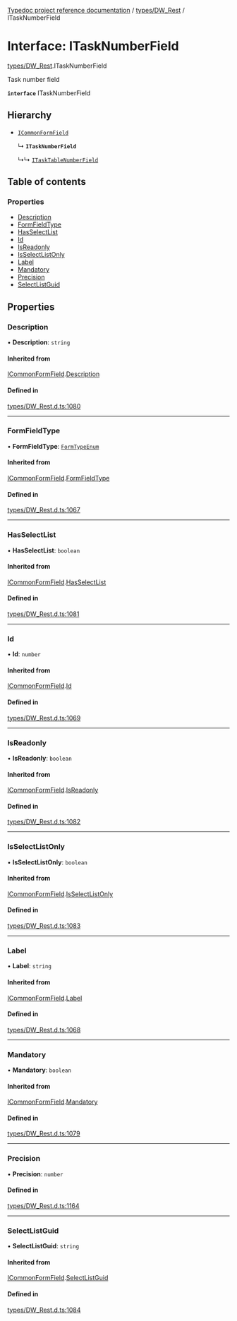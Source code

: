 [Typedoc project reference documentation](../README.md) / [types/DW_Rest](../modules/types_dw_rest.md) / ITaskNumberField

# Interface: ITaskNumberField

[types/DW_Rest](../modules/types_dw_rest.md).ITaskNumberField

Task number field

**`interface`** ITaskNumberField

## Hierarchy

- [`ICommonFormField`](types_dw_rest.icommonformfield.md)

  ↳ **`ITaskNumberField`**

  ↳↳ [`ITaskTableNumberField`](types_dw_rest.itasktablenumberfield.md)

## Table of contents

### Properties

- [Description](types_dw_rest.itasknumberfield.md#description)
- [FormFieldType](types_dw_rest.itasknumberfield.md#formfieldtype)
- [HasSelectList](types_dw_rest.itasknumberfield.md#hasselectlist)
- [Id](types_dw_rest.itasknumberfield.md#id)
- [IsReadonly](types_dw_rest.itasknumberfield.md#isreadonly)
- [IsSelectListOnly](types_dw_rest.itasknumberfield.md#isselectlistonly)
- [Label](types_dw_rest.itasknumberfield.md#label)
- [Mandatory](types_dw_rest.itasknumberfield.md#mandatory)
- [Precision](types_dw_rest.itasknumberfield.md#precision)
- [SelectListGuid](types_dw_rest.itasknumberfield.md#selectlistguid)

## Properties

### Description

• **Description**: `string`

#### Inherited from

[ICommonFormField](types_dw_rest.icommonformfield.md).[Description](types_dw_rest.icommonformfield.md#description)

#### Defined in

[types/DW_Rest.d.ts:1080](https://github.com/DocuWare/REST-Sample-TS/blob/828b3d4/src/types/DW_Rest.d.ts#L1080)

___

### FormFieldType

• **FormFieldType**: [`FormTypeEnum`](../enums/types_dw_rest.formtypeenum.md)

#### Inherited from

[ICommonFormField](types_dw_rest.icommonformfield.md).[FormFieldType](types_dw_rest.icommonformfield.md#formfieldtype)

#### Defined in

[types/DW_Rest.d.ts:1067](https://github.com/DocuWare/REST-Sample-TS/blob/828b3d4/src/types/DW_Rest.d.ts#L1067)

___

### HasSelectList

• **HasSelectList**: `boolean`

#### Inherited from

[ICommonFormField](types_dw_rest.icommonformfield.md).[HasSelectList](types_dw_rest.icommonformfield.md#hasselectlist)

#### Defined in

[types/DW_Rest.d.ts:1081](https://github.com/DocuWare/REST-Sample-TS/blob/828b3d4/src/types/DW_Rest.d.ts#L1081)

___

### Id

• **Id**: `number`

#### Inherited from

[ICommonFormField](types_dw_rest.icommonformfield.md).[Id](types_dw_rest.icommonformfield.md#id)

#### Defined in

[types/DW_Rest.d.ts:1069](https://github.com/DocuWare/REST-Sample-TS/blob/828b3d4/src/types/DW_Rest.d.ts#L1069)

___

### IsReadonly

• **IsReadonly**: `boolean`

#### Inherited from

[ICommonFormField](types_dw_rest.icommonformfield.md).[IsReadonly](types_dw_rest.icommonformfield.md#isreadonly)

#### Defined in

[types/DW_Rest.d.ts:1082](https://github.com/DocuWare/REST-Sample-TS/blob/828b3d4/src/types/DW_Rest.d.ts#L1082)

___

### IsSelectListOnly

• **IsSelectListOnly**: `boolean`

#### Inherited from

[ICommonFormField](types_dw_rest.icommonformfield.md).[IsSelectListOnly](types_dw_rest.icommonformfield.md#isselectlistonly)

#### Defined in

[types/DW_Rest.d.ts:1083](https://github.com/DocuWare/REST-Sample-TS/blob/828b3d4/src/types/DW_Rest.d.ts#L1083)

___

### Label

• **Label**: `string`

#### Inherited from

[ICommonFormField](types_dw_rest.icommonformfield.md).[Label](types_dw_rest.icommonformfield.md#label)

#### Defined in

[types/DW_Rest.d.ts:1068](https://github.com/DocuWare/REST-Sample-TS/blob/828b3d4/src/types/DW_Rest.d.ts#L1068)

___

### Mandatory

• **Mandatory**: `boolean`

#### Inherited from

[ICommonFormField](types_dw_rest.icommonformfield.md).[Mandatory](types_dw_rest.icommonformfield.md#mandatory)

#### Defined in

[types/DW_Rest.d.ts:1079](https://github.com/DocuWare/REST-Sample-TS/blob/828b3d4/src/types/DW_Rest.d.ts#L1079)

___

### Precision

• **Precision**: `number`

#### Defined in

[types/DW_Rest.d.ts:1164](https://github.com/DocuWare/REST-Sample-TS/blob/828b3d4/src/types/DW_Rest.d.ts#L1164)

___

### SelectListGuid

• **SelectListGuid**: `string`

#### Inherited from

[ICommonFormField](types_dw_rest.icommonformfield.md).[SelectListGuid](types_dw_rest.icommonformfield.md#selectlistguid)

#### Defined in

[types/DW_Rest.d.ts:1084](https://github.com/DocuWare/REST-Sample-TS/blob/828b3d4/src/types/DW_Rest.d.ts#L1084)
